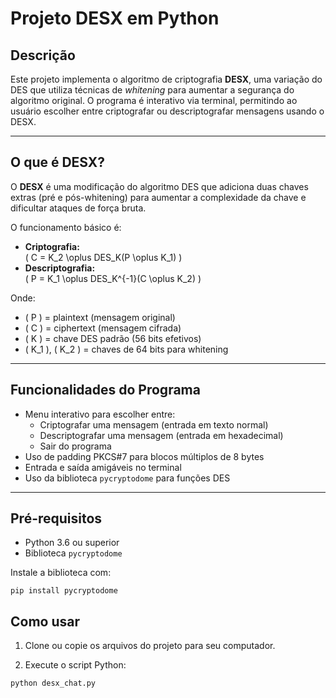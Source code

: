 # Projeto DESX em Python

## Descrição

Este projeto implementa o algoritmo de criptografia **DESX**, uma variação do DES que utiliza técnicas de *whitening* para aumentar a segurança do algoritmo original. O programa é interativo via terminal, permitindo ao usuário escolher entre criptografar ou descriptografar mensagens usando o DESX.

---

## O que é DESX?

O **DESX** é uma modificação do algoritmo DES que adiciona duas chaves extras (pré e pós-whitening) para aumentar a complexidade da chave e dificultar ataques de força bruta.

O funcionamento básico é:

- **Criptografia:**  
  \( C = K_2 \oplus DES_K(P \oplus K_1) \)  
- **Descriptografia:**  
  \( P = K_1 \oplus DES_K^{-1}(C \oplus K_2) \)  

Onde:  
- \( P \) = plaintext (mensagem original)  
- \( C \) = ciphertext (mensagem cifrada)  
- \( K \) = chave DES padrão (56 bits efetivos)  
- \( K_1 \), \( K_2 \) = chaves de 64 bits para whitening

---

## Funcionalidades do Programa

- Menu interativo para escolher entre:  
  - Criptografar uma mensagem (entrada em texto normal)  
  - Descriptografar uma mensagem (entrada em hexadecimal)  
  - Sair do programa  
- Uso de padding PKCS#7 para blocos múltiplos de 8 bytes  
- Entrada e saída amigáveis no terminal  
- Uso da biblioteca `pycryptodome` para funções DES

---

## Pré-requisitos

- Python 3.6 ou superior  
- Biblioteca `pycryptodome`

Instale a biblioteca com:

```
pip install pycryptodome
```

## Como usar

1. Clone ou copie os arquivos do projeto para seu computador.

2. Execute o script Python:

```
python desx_chat.py
```
